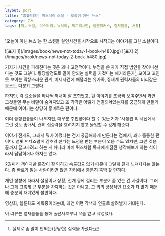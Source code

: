 ```yaml
---
layout: post
title: "흡입력있는 미스터리 소설 - 오늘이 아닌 뉴스"
category: 도서
tags: [책, 소설, 미스터리, 뉴럭이, 팩토리나인, 쌤앤파커스, 컬처블룸, 서평]
---
```


'오늘이 아닌 뉴스'는
한 스캔들 살인사건을 시작으로 시작되는 이야기를 그린 소설이다.

<p class="center" markdown="1">
![표지 1](/images/book/news-not-today-1-book-h480.jpg)
![표지 2](/images/book/news-not-today-2-book-h480.jpg)
</p>

기자가 사건을 파헤친다는 것은 꽤나 고전적이다.
누명을 쓴 자가 직접 범인을 찾아나선다는 것도 그렇다.
황당할정도로 말이 안되는 실력을 가졌다는 해커라든가[^1],
꼬이고 꼬인 듯 보이는 막장스러운 관계,
미제사건에 매달리는 유가족,
정재계 권력자들의 비리같은 요소도 다분히 그렇다.

[^1]: 실제로 좀 말이 안되는(황당한) 실력을 가졌다;

하지만, 각 요소들을 하나씩 꺼내며 잘 조합했고,
뒷 이야기를 조금씩 보여주면서
과연 그것들엔 무슨 비밀이 숨겨져있고
또 각각은 어떻게 연결되어있는지를 궁금하게 만들기 때문에
이야기는 상당히 흥미로운 편이다.

여러 등장인물들이 나오지만,
대부분 주인공이라 할 수 있는 기자 '서정원'의 시선에서 그린 것도 좋아서,
괜히 집중력을 흐려지지 않고 몰입할 수 있게 해준다.

이야기 전개도, 그래서 뭐가 어쨌다는 건지 궁금해하게 만든다는 점에서, 꽤나 훌륭한 편이다.
얼핏 억지스럽게 감추려 한다는 느낌을 받는 부분이 있을 수도 있지만,
그런 것을 끝까지 끌고가려고 하는 게 아니라
마치 퀴즈처럼 독자에게 잠깐 생각해보게 하는 식이라서
답답하거나 하지는 않다.

2권짜리 책이지만 문장이 잘 익히고 속도감도 있기 때문에 그렇게 길게 느껴지지는 않는다.
좀 빠르게 읽는 사람이라면 앉은 자리에서 충분히 뚝딱 할 만하다.

개인 성향에 따라서 설정이나 상황, 전개 등에 걸리는 부분이 좀 있는 건 사실이다.
그러나 그게 그렇게 큰 부분을 차지하는 것은 아니고,
그 외의 긍정적인 요소가 더 많기 때문에
충분히 재미있게 볼만하다.

영상화, 웹툰화도 계획중이라는데,
과연 어떤 각색과 연출로 살려낼지 기대된다.



<div class="im im-info">
이 리뷰는 컬처블룸을 통해 출판사로부터 책을 받고 작성했다.
</div>
